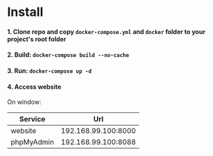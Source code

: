 # Install

#### 1. Clone repo and copy ```docker-compose.yml``` and ```docker``` folder to your project's root folder
#### 2. Build: ```docker-compose build --no-cache```
#### 3. Run: ```docker-compose up -d```
#### 4. Access website

On window:

| Service    | Url                 |
| ---------- | ------------------- |
| website    | 192.168.99.100:8000 |
| phpMyAdmin | 192.168.99.100:8088 |
